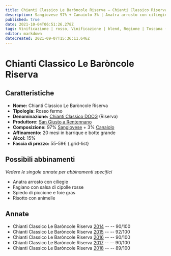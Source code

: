 ```yaml
---
title: Chianti Classico Le Baròncole Riserva – Chianti Classico Riserva DOCG – San Giusto a Rentennano – Toscana (IT) – 55-59€ – 4★-5★
description: Sangiovese 97% + Canaiolo 3% | Anatra arrosto con ciliegie – Fagiano con salsa di cipolle rosse – Spiedo di piccione e foie gras – Risotto con animelle
published: true
date: 2021-10-04T06:51:26.278Z
tags: Vinificazione | rosso, Vinificazione | blend, Regione | Toscana (IT), Vitigni | Sangiovese, Vitigno | Canaiolo, Vinificazione | fermo, Valutazioni | 5 stelle, Prezzi | 55-59€, Alimento | piccione, Cottura | allo spiedo, Aromatizzazione | foie gras, Alimento | anatra , Cottura | arrosto, Aromatizzazione | con ciliegie, Alimento | fagiano, Aromatizzazione | con salsa di cipolle rosse, Alimento | Risotto con animelle
editor: markdown
dateCreated: 2021-09-07T15:36:11.646Z
---
```


# Chianti Classico Le Baròncole Riserva

## Caratteristiche
- **Nome:** Chianti Classico Le Baròncole Riserva
- **Tipologia:** Rosso fermo
- **Denominazione:** [Chianti Classico DOCG](/denominazioni/Italia/Toscana/DOCG/Chianti-Classico) (Riserva)
- **Produttore:** [San Giusto a Rentennano](/produttori/Italia/Toscana/San-Giusto-a-Rentennano) 
- **Composizione:** 97% [Sangiovese](/vitigni/Italia/bacca-nera/sangiovese) + 3% [Canaiolo](/vitigni/Italia/bacca-nera/canaiolo)
- **Affinamento:** 20 mesi in barrique e botte grande
- **Alcol:** 15%
- **Fascia di prezzo:** 55-59€
{.grid-list}




## Possibili abbinamenti
*Vedere le singole annate per abbinamenti specifici*

- Anatra arrosto con ciliegie
- Fagiano con salsa di cipolle rosse
- Spiedo di piccione e foie gras 
- Risotto con animelle 

## Annate
- Chianti Classico Le Baròncole Riserva [2014](vini/Italia/Toscana/San-Giusto-a-Rentennano/Chianti-Classico-Le-Baroncole-Riserva/2014) -- <span class="star-4"></span> -- 90/100
- Chianti Classico Le Baròncole Riserva [2015](vini/Italia/Toscana/San-Giusto-a-Rentennano/Chianti-Classico-Le-Baroncole-Riserva/2015) -- <span class="star-5"></span> -- 92/100
- Chianti Classico Le Baròncole Riserva [2016](vini/Italia/Toscana/San-Giusto-a-Rentennano/Chianti-Classico-Le-Baroncole-Riserva/2016) -- <span class="star-4"></span> -- 90/100
- Chianti Classico Le Baròncole Riserva [2017](vini/Italia/Toscana/San-Giusto-a-Rentennano/Chianti-Classico-Le-Baroncole-Riserva/2017) -- <span class="star-4"></span> -- 90/100
- Chianti Classico Le Baròncole Riserva [2018](vini/Italia/Toscana/San-Giusto-a-Rentennano/Chianti-Classico-Le-Baroncole-Riserva/2018) -- <span class="star-4"></span> -- 89/100